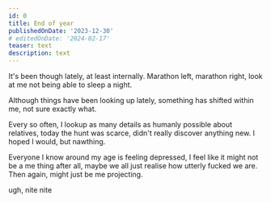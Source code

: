 ```yaml
---
id: 0
title: End of year
publishedOnDate: '2023-12-30'
# editedOnDate: '2024-02-17'
teaser: text
description: text
---
```

<!-- ## 30/12/2023 End of year -->

It's been though lately, at least internally. Marathon left, marathon right, look at me not being able to sleep a night.

Although things have been looking up lately, something has shifted within me, not sure exactly what.

Every so often, I lookup as many details as humanly possible about relatives, today the hunt was scarce, didn't really discover anything new. I hoped I would, but nawthing.

Everyone I know around my age is feeling depressed, I feel like it might not be a me thing after all, maybe we all just realise how utterly fucked we are. Then again, might just be me projecting.

ugh, nite nite